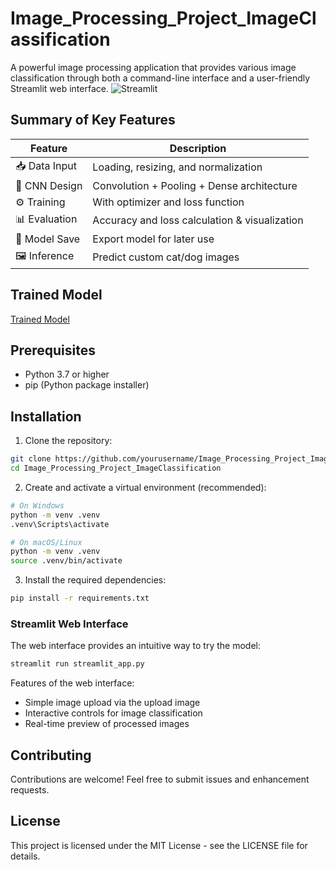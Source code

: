 # Image_Processing_Project_ImageClassification
A powerful image processing application that provides various image classification through both a command-line interface and a user-friendly Streamlit web interface.
![Streamlit](https://cdn.discordapp.com/attachments/1371692177020813342/1371712784105996449/image.png?ex=68242294&is=6822d114&hm=aef23a6e9f8f0962fcd38a9d3d3b35558a81da4b3f5229f140dfb953eac33309&)

## Summary of Key Features

| Feature        | Description                                  |
|----------------|----------------------------------------------|
| 📥 Data Input   | Loading, resizing, and normalization         |
| 🧠 CNN Design   | Convolution + Pooling + Dense architecture   |
| ⚙️ Training     | With optimizer and loss function              |
| 📊 Evaluation   | Accuracy and loss calculation & visualization|
| 💾 Model Save  | Export model for later use                   |
| 🖼️ Inference   | Predict custom cat/dog images                |


## Trained Model
[Trained Model]((https://drive.google.com/drive/folders/1uxCWBJalVoGmwLO-vnbkratjdaHIMxB8?usp=drive_link))


## Prerequisites
- Python 3.7 or higher
- pip (Python package installer)

## Installation

1. Clone the repository:
```bash
git clone https://github.com/yourusername/Image_Processing_Project_ImageClassification.git
cd Image_Processing_Project_ImageClassification

```

2. Create and activate a virtual environment (recommended):
```bash
# On Windows
python -m venv .venv
.venv\Scripts\activate

# On macOS/Linux
python -m venv .venv
source .venv/bin/activate
```

3. Install the required dependencies:
```bash
pip install -r requirements.txt
```

### Streamlit Web Interface

The web interface provides an intuitive way to try the model:

```bash
streamlit run streamlit_app.py
```

Features of the web interface:
- Simple image upload via the upload image
- Interactive controls for image classification
- Real-time preview of processed images

## Contributing

Contributions are welcome! Feel free to submit issues and enhancement requests.

## License

This project is licensed under the MIT License - see the LICENSE file for details.


